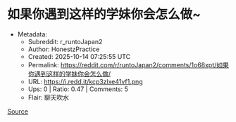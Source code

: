 # 如果你遇到这样的学妹你会怎么做~

- Metadata:
  - Subreddit: r_runtoJapan2
  - Author: HonestzPractice
  - Created: 2025-10-14 07:25:55 UTC
  - Permalink: https://reddit.com/r/runtoJapan2/comments/1o68xpt/如果你遇到这样的学妹你会怎么做/
  - URL: https://i.redd.it/kcp3zlxe41vf1.png
  - Ups: 0 | Ratio: 0.47 | Comments: 5
  - Flair: 聊天吹水


[Source](https://x.com/Gryebooks/status/1977363359709167722)


